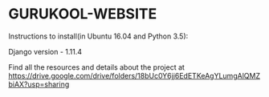 # GURUKOOL-WEBSITE


Instructions to install(in Ubuntu 16.04 and Python 3.5):

Django version - 1.11.4

Find all the resources and details about the project at https://drive.google.com/drive/folders/18bUc0Y6jj6EdETKeAgYLumgAlQMZbiAX?usp=sharing
